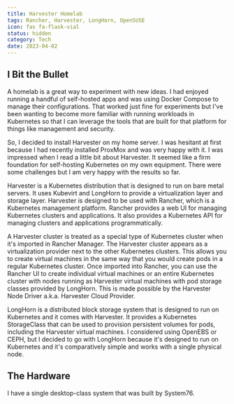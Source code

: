 ```yaml
---
title: Harvester Homelab
tags: Rancher, Harvester, LongHorn, OpenSUSE
icon: fas fa-flask-vial
status: hidden
category: Tech
date: 2023-04-02
---
```


## I Bit the Bullet

A homelab is a great way to experiment with new ideas. I had enjoyed running a handful of self-hosted apps and was using Docker Compose to manage their configurations. That worked just fine for experiments but I've been wanting to become more familiar with running workloads in Kubernetes so that I can leverage the tools that are built for that platform for things like management and security.

So, I decided to install Harvester on my home server. I was hesitant at first because I had recently installed ProxMox and was very happy with it. I was impressed when I read a little bit about Harvester. It seemed like a firm foundation for self-hosting Kubernetes on my own equipment. There were some challenges but I am very happy with the results so far.

Harvester is a Kubernetes distribution that is designed to run on bare metal servers. It uses Kubevirt and LongHorn to provide a virtualization layer and storage layer. Harvester is designed to be used with Rancher, which is a Kubernetes management platform. Rancher provides a web UI for managing Kubernetes clusters and applications. It also provides a Kubernetes API for managing clusters and applications programmatically.

A Harvester cluster is treated as a special type of Kubernetes cluster when it's imported in Rancher Manager. The Harvester cluster appears as a virtualization provider next to the other Kubernetes clusters. This allows you to create virtual machines in the same way that you would create pods in a regular Kubernetes cluster. Once imported into Rancher, you can use the Rancher UI to create individual virtual machines or an entire Kubernetes cluster with nodes running as Harvester virtual machines with pod storage classes provided by LongHorn. This is made possible by the Harvester Node Driver a.k.a. Harvester Cloud Provider.

LongHorn is a distributed block storage system that is designed to run on Kubernetes and it comes with Harvester. It provides a Kubernetes StorageClass that can be used to provision persistent volumes for pods, including the Harvester virtual machines. I considered using OpenEBS or CEPH, but I decided to go with LongHorn because it's designed to run on Kubernetes and it's comparatively simple and works with a single physical node.

## The Hardware

I have a single desktop-class system that was built by System76.